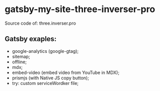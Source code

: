 # gatsby-my-site-three-inverser-pro
Source code of: three.inverser.pro

## Gatsby exaples:

- google-analytics (google-gtag);
- sitemap;
- offline;
- mdx;
- embed-video (embed video from YouTube in MDX);
- prismjs (with Native JS copy button);
- try: custom serviceWordker file;
